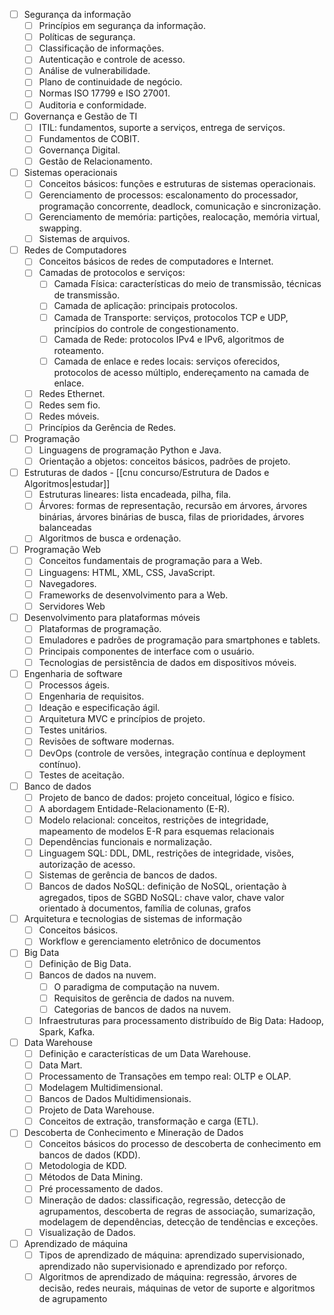 
- [ ] Segurança da informação
	- [ ] Princípios em segurança da informação.
	- [ ] Políticas de segurança. 
	- [ ] Classificação de informações. 
	- [ ] Autenticação e controle de acesso.
	- [ ] Análise de vulnerabilidade. 
	- [ ] Plano de continuidade de negócio.
	- [ ] Normas ISO 17799 e ISO 27001.
	- [ ] Auditoria e conformidade.
- [ ] Governança e Gestão de TI
	- [ ] ITIL: fundamentos, suporte a serviços, entrega de serviços.
	- [ ] Fundamentos de COBIT. 
	- [ ] Governança Digital. 
	- [ ] Gestão de Relacionamento.
- [ ] Sistemas operacionais
	- [ ] Conceitos básicos: funções e estruturas de sistemas operacionais. 
	- [ ] Gerenciamento de processos: escalonamento do processador, programação concorrente, deadlock, comunicação e sincronização. 
	- [ ] Gerenciamento de memória: partições, realocação, memória virtual, swapping.
	- [ ] Sistemas de arquivos.
- [ ] Redes de Computadores
	- [ ] Conceitos básicos de redes de computadores e Internet.
	- [ ] Camadas de protocolos e serviços:
		- [ ] Camada Física: características do meio de transmissão, técnicas de transmissão. 
		- [ ] Camada de aplicação: principais protocolos. 
		- [ ] Camada de Transporte: serviços, protocolos TCP e UDP, princípios do controle de congestionamento. 
		- [ ] Camada de Rede: protocolos IPv4 e IPv6, algoritmos de roteamento. 
		- [ ] Camada de enlace e redes locais: serviços oferecidos, protocolos de acesso múltiplo, endereçamento na camada de enlace.
	- [ ] Redes Ethernet.
	- [ ] Redes sem fio.
	- [ ] Redes móveis. 
	- [ ] Princípios da Gerência de Redes.
- [ ] Programação
	- [ ] Linguagens de programação Python e Java.
	- [ ] Orientação a objetos: conceitos básicos, padrões de projeto.
- [ ]  Estruturas de dados - [[cnu concurso/Estrutura de Dados e Algoritmos|estudar]]
	- [ ] Estruturas lineares: lista encadeada, pilha, fila. 
	- [ ] Árvores: formas de representação, recursão em árvores, árvores binárias, árvores binárias de busca, filas de prioridades, árvores balanceadas
	- [ ] Algoritmos de busca e ordenação.
- [ ] Programação Web
	- [ ] Conceitos fundamentais de programação para a Web. 
	- [ ] Linguagens: HTML, XML, CSS, JavaScript. 
	- [ ] Navegadores. 
	- [ ] Frameworks de desenvolvimento para a Web. 
	- [ ] Servidores Web
- [ ] Desenvolvimento para plataformas móveis
	- [ ] Plataformas de programação.
	- [ ] Emuladores e padrões de programação para smartphones e tablets.
	- [ ] Principais componentes de interface com o usuário. 
	- [ ] Tecnologias de persistência de dados em dispositivos móveis.
- [ ] Engenharia de software
	- [ ] Processos ágeis.
	- [ ] Engenharia de requisitos. 
	- [ ] Ideação e especificação ágil. 
	- [ ] Arquitetura MVC e princípios de projeto. 
	- [ ] Testes unitários. 
	- [ ] Revisões de software modernas. 
	- [ ] DevOps (controle de versões, integração contínua e deployment contínuo). 
	- [ ] Testes de aceitação.
- [ ] Banco de dados
	- [ ] Projeto de banco de dados: projeto conceitual, lógico e físico.
	- [ ] A abordagem Entidade-Relacionamento (E-R).
	- [ ] Modelo relacional: conceitos, restrições de integridade, mapeamento de modelos E-R para esquemas relacionais
	- [ ] Dependências funcionais e normalização. 
	- [ ] Linguagem SQL: DDL, DML, restrições de integridade, visões, autorização de acesso. 
	- [ ] Sistemas de gerência de bancos de dados.
	- [ ] Bancos de dados NoSQL: definição de NoSQL, orientação à agregados, tipos de SGBD NoSQL: chave valor, chave valor orientado à documentos, família de colunas, grafos
- [ ] Arquitetura e tecnologias de sistemas de informação
	- [ ] Conceitos básicos.
	- [ ] Workflow e gerenciamento eletrônico de documentos
- [ ] Big Data
	- [ ] Definição de Big Data.
	- [ ] Bancos de dados na nuvem. 
		- [ ] O paradigma de computação na nuvem. 
		- [ ] Requisitos de gerência de dados na nuvem. 
		- [ ] Categorias de bancos de dados na nuvem.
	- [ ] Infraestruturas para processamento distribuído de Big Data: Hadoop, Spark, Kafka.
- [ ] Data Warehouse
	- [ ] Definição e características de um Data Warehouse.
	- [ ] Data Mart.
	- [ ] Processamento de Transações em tempo real: OLTP e OLAP.
	- [ ] Modelagem Multidimensional. 
	- [ ] Bancos de Dados Multidimensionais. 
	- [ ] Projeto de Data Warehouse.
	- [ ] Conceitos de extração, transformação e carga (ETL).
- [ ] Descoberta de Conhecimento e Mineração de Dados
	- [ ] Conceitos básicos do processo de descoberta de conhecimento em bancos de dados (KDD).
	- [ ] Metodologia de KDD. 
	- [ ] Métodos de Data Mining.
	- [ ] Pré processamento de dados. 
	- [ ] Mineração de dados: classificação, regressão, detecção de agrupamentos, descoberta de regras de associação, sumarização, modelagem de dependências, detecção de tendências e exceções.
	- [ ] Visualização de Dados.
- [ ] Aprendizado de máquina
	- [ ] Tipos de aprendizado de máquina: aprendizado supervisionado, aprendizado não supervisionado e aprendizado por reforço. 
	- [ ] Algoritmos de aprendizado de máquina: regressão, árvores de decisão, redes neurais, máquinas de vetor de suporte e algoritmos de agrupamento